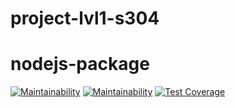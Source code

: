 # project-lvl1-s304
# nodejs-package
[![Maintainability](https://api.codeclimate.com/v1/badges/a99a88d28ad37a79dbf6/maintainability)](https://codeclimate.com/github/codeclimate/codeclimate/maintainability)
[![Maintainability](https://api.codeclimate.com/v1/badges/032f4935b310aa7390cd/maintainability)](https://codeclimate.com/github/slambeable/project-lvl1-s304/maintainability)
[![Test Coverage](https://api.codeclimate.com/v1/badges/032f4935b310aa7390cd/test_coverage)](https://codeclimate.com/github/slambeable/project-lvl1-s304/test_coverage)

